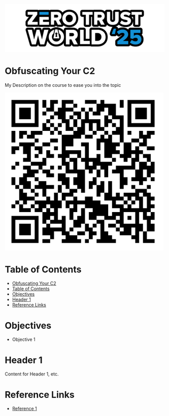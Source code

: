 ![ZTW Logo](../Assets/Hacking_Labs_graphics_ztw_logo_med_1.png)

# Obfuscating Your C2

My Description on the course to ease you into the topic

![QR Code to page](Assets/qr_code-obfuscating_your_c2.png)

# Table of Contents

- [Obfuscating Your C2](#obfuscating-your-c2)
- [Table of Contents](#table-of-contents)
- [Objectives](#objectives)
- [Header 1](#header-1)
- [Reference Links](#reference-links)

# Objectives

- Objective 1

# Header 1

Content for Header 1, etc.

# Reference Links

- [Reference 1]()